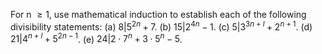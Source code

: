 For n $\geq{1}$, use mathematical induction to establish each of the following divisibility statements:
   (a) $8 | 5^{2n} + 7$. 
   (b) $15 | 2^{4n} - 1$.
   (c) $5 | 3^{3n+l} + 2^{n+1}$.
   (d) $21 | 4^{n+l}+ 5^{2n-1}$.
   (e) $24 | 2 \cdot 7^n + 3 \cdot 5^n - 5$.